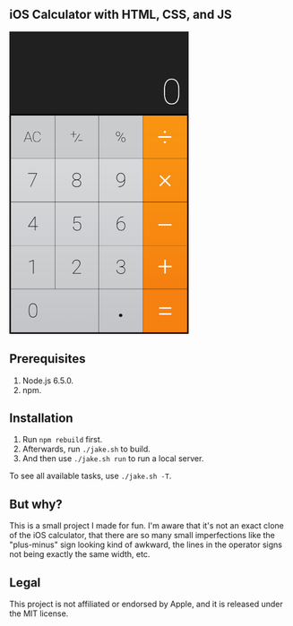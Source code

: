 iOS Calculator with HTML, CSS, and JS
-------------------------------------

<img src="ios-calculator-screenshot.png" width="320" height="540" alt="Screenshot of this project taken on an iPhone 5S using iOS 10 and Chrome browser">

Prerequisites
-------------

1. Node.js 6.5.0.
1. npm.

Installation
------------

1. Run `npm rebuild` first.
1. Afterwards, run `./jake.sh` to build.
1. And then use `./jake.sh run` to run a local server.

To see all available tasks, use `./jake.sh -T`.

But why?
--------
This is a small project I made for fun. I'm aware that it's not an exact clone of the iOS calculator, that there are so many small imperfections like the "plus-minus" sign looking kind of awkward, the lines in the operator signs not being exactly the same width, etc.

Legal
-----
This project is not affiliated or endorsed by Apple, and it is released under the MIT license.
